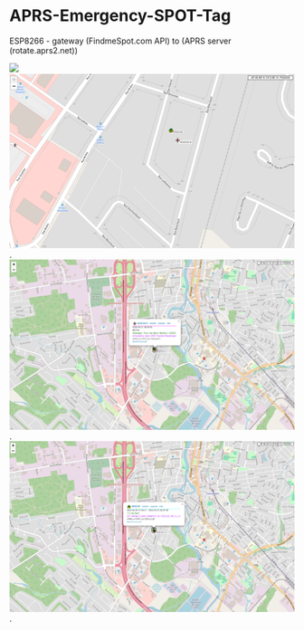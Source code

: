 # APRS-Emergency-SPOT-Tag
ESP8266 - gateway (FindmeSpot.com API) to (APRS server (rotate.aprs2.net))


![](Spot.png)
![](aprsfi-1.png).
![](aprsfi-2.png).
![](aprsfi-3.png).
